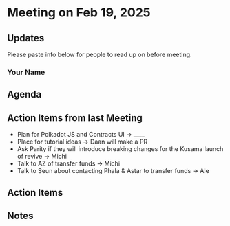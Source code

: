 # Meeting on Feb 19, 2025

## Updates

Please paste info below for people to read up on before meeting.

### Your Name

## Agenda

## Action Items from last Meeting
- Plan for Polkadot JS and Contracts UI -> ____
- Place for tutorial ideas -> Daan will make a PR
- Ask Parity if they will introduce breaking changes for the Kusama launch of revive -> Michi
- Talk to AZ of transfer funds -> Michi
- Talk to Seun about contacting Phala & Astar to transfer funds -> Ale

## Action Items
  
## Notes
